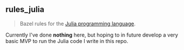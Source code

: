 ## rules_julia

> Bazel rules for the [Julia programming language](https://julialang.org/).

Currently I've done **nothing** here, but hoping to in future develop a very basic MVP to run the
Julia code I write in this repo.

  
